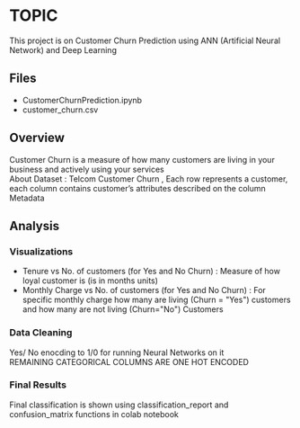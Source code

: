 # TOPIC  #
This project is on Customer Churn Prediction using ANN (Artificial Neural Network) and Deep Learning

## Files ##
- CustomerChurnPrediction.ipynb
- customer_churn.csv

## Overview ##
Customer Churn is a measure of how many customers are living in your business and actively using your services <br>
About Dataset : Telcom Customer Churn , Each row represents a customer, each column contains customer’s attributes described on the column Metadata <br>


## Analysis ##

### Visualizations ###
- Tenure vs No. of customers (for Yes and No Churn) : Measure of how loyal customer is (is in months units)
- Monthly Charge vs No. of customers (for Yes and No Churn) : For specific monthly charge how many are living (Churn = "Yes") customers and how many are not living (Churn="No") Customers

### Data Cleaning ###
Yes/ No enocding to 1/0 for running Neural Networks on it <br>
REMAINING CATEGORICAL COLUMNS ARE ONE HOT ENCODED

### Final Results ###
Final classification is shown using classification_report and confusion_matrix functions in colab notebook



